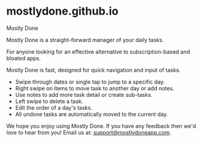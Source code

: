 # mostlydone.github.io
Mostly Done

Mostly Done is a straight-forward manager of your daily tasks.

For anyone looking for an effective alternative to subscription-based and bloated apps.

Mostly Done is fast, designed for quick navigation and input of tasks.

- Swipe through dates or single tap to jump to a specific day.
- Right swipe on items to move task to another day or add notes.
- Use notes to add more task detail or create sub-tasks.
- Left swipe to delete a task.
- Edit the order of a day's tasks.
- All undone tasks are automatically moved to the current day.

We hope you enjoy using Mostly Done. If you have any feedback then we'd love to hear from you! Email us at: support@mostlydoneapp.com.
